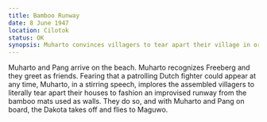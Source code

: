 ```yaml
---
title: Bamboo Runway
date: 8 June 1947
location: Cilotok
status: OK
synopsis: Muharto convinces villagers to tear apart their village in order to use the bamboo-mat walls as a makeshift runway for Freebergs stranded Dakota.
---
```

Muharto and Pang arrive on the beach. Muharto recognizes Freeberg and they greet as friends. Fearing that a patrolling Dutch fighter could appear at any time, Muharto, in a stirring speech, implores the assembled villagers to literally tear apart their houses to fashion an improvised runway from the bamboo mats used as walls. They do so, and with Muharto and Pang on board, the Dakota takes off and flies to Maguwo. 
